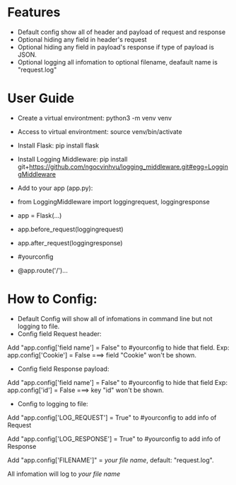 # Features

- Default config show all of header and payload of request and response
- Optional hiding any field in header's request
- Optional hiding any field in payload's response if type of payload is JSON.
- Optional logging all infomation to optional filename, deafault name is "request.log"

# User Guide

- Create a virtual environtment: python3 -m venv venv
- Access to virtual environtment: source venv/bin/activate
- Install Flask: pip install flask
- Install Logging Middleware: pip install git+https://github.com/ngocvinhvu/logging_middleware.git#egg=LoggingMiddleware
- Add to your app (app.py):

- from LoggingMiddleware import loggingrequest, loggingresponse
- app = Flask(...)
- app.before_request(loggingrequest)
- app.after_request(loggingresponse)
- #yourconfig
- @app.route('/')...

# How to Config:
- Default Config will show all of infomations in command line but not logging to file. 
- Config field Request header:

Add "app.config['field name'] = False" to #yourconfig to hide that field.
Exp: app.config['Cookie'] = False ===> field "Cookie" won't be shown.

- Config field Response payload:

Add "app.config['field name'] = False" to #yourconfig to hide that field
Exp: app.config['id'] = False ===> key "id" won't be shown.

- Config to logging to file:

Add "app.config['LOG_REQUEST'] = True" to #yourconfig to add info of Request

Add "app.config['LOG_RESPONSE'] = True" to #yourconfig to add info of Response

Add "app.config['FILENAME']" = *your file name*, default: "request.log". 

All infomation will log to *your file name*
